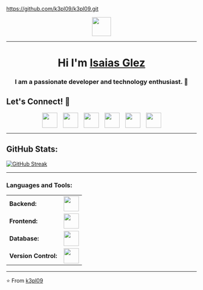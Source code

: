 https://github.com/k3pl09/k3pl09.git<p align="center">
  <img src="https://videos.openai.com/vg-assets/assets%2Ftask_01k6h6f1nkfdpvqjhdatx5jg8h%2F1759366429_img_0.webp?st=2025-10-01T23%3A02%3A07Z&se=2025-10-08T00%3A02%3A07Z&sks=b&skt=2025-10-01T23%3A02%3A07Z&ske=2025-10-08T00%3A02%3A07Z&sktid=a48cca56-e6da-484e-a814-9c849652bcb3&skoid=5e5fc900-07cf-43e7-ab5b-314c0d877bb0&skv=2019-02-02&sv=2018-11-09&sr=b&sp=r&spr=https%2Chttp&sig=0DZdIZUvoYLULQuhntgs1g9sLtPrCQwLU8V5UzXbI8U%3D&az=oaivgprodscus" height="50"/>
</p>
<hr>

<h1 align="center">Hi  I'm <a href="" target="blank">
Isaias Glez</a></h1></h1>
<h3 align="center">I am a passionate developer and technology enthusiast. 🚀</h3>

## Let's Connect! 🌟

<div align="center" style="display: flex; justify-content: center; gap: 15px; flex-wrap: wrap;">
  <a href="https://linkedin.com/in/YOUR_LINKEDIN" target="_blank">
    <img src="https://skillicons.dev/icons?i=linkedin" height="40"/>
  </a>
  <a href="https://github.com/k3pl09" target="_blank">
    <img src="https://skillicons.dev/icons?i=github" height="40"/>
  </a>
  <a href="https://instagram.com/YOUR_INSTAGRAM" target="_blank">
    <img src="https://skillicons.dev/icons?i=instagram" height="40"/>
  </a>

  <a href="https://discord.gg/YOUR_DISCORD" target="_blank">
    <img src="https://skillicons.dev/icons?i=discord" height="40"/>
  </a>
  <a href="mailto:your.email@domain.com">
    <img src="https://skillicons.dev/icons?i=gmail" height="40"/>
  </a>
  <a href="https://YOUR_WEBSITE.com" target="_blank">
    <img src="https://skillicons.dev/icons?i=chrome" height="40"/>
  </a>
</div>

---

## GitHub Stats:

<a href="https://git.io/streak-stats"><img src="https://github-readme-streak-stats.herokuapp.com?user=k3pl09&theme=dark&border_radius=5&fire=EB0000&stroke=742ECE&border=742ECE&ring=742ECE&currStreakLabel=EB0000&currStreakNum=EB0000" alt="GitHub Streak" /></a>

---
<h3 align="left">Languages and Tools:</h3>
<table>
    <tr>
        <td style="font-weight: bold; padding-right: 10px; vertical-align: center; border: none;">Backend:</td>
        <td><img height="40" src="https://skillicons.dev/icons?i=cs,net,python,nodejs,fastapi,express,"/></td>
    </tr>
    <tr>
        <td style="font-weight: bold; padding-right: 10px; vertical-align: center;">Frontend:</td>
        <td><img height="40" src="https://skillicons.dev/icons?i=react,mui,bootstrap,html,css,sass,js,ts,figma,tailwindcss"/></td>
    </tr>
    <tr>
        <td style="font-weight: bold; padding-right: 10px; vertical-align: center; border: none;">Database:</td>
        <td><img height="40" src="https://skillicons.dev/icons?i=mysql,mongodb,supabase,firebase"/></td>
    </tr>
    <tr>
        <td style="font-weight: bold; padding-right: 10px; vertical-align: center; border: none;">Version Control:</td>
        <td><img height="40" src="https://skillicons.dev/icons?i=git,github"/></td>
    </tr>
</table>

---
⭐️ From [k3pl09](https://github.com/k3pl09)
